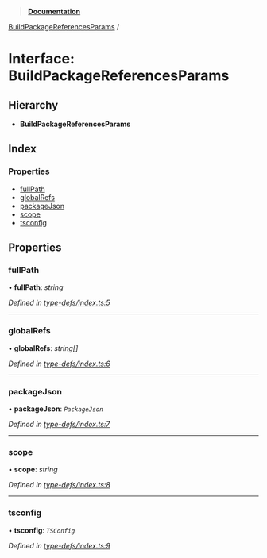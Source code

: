 > **[Documentation](../README.md)**

[BuildPackageReferencesParams](buildpackagereferencesparams.md) /

# Interface: BuildPackageReferencesParams

## Hierarchy

* **BuildPackageReferencesParams**

## Index

### Properties

* [fullPath](buildpackagereferencesparams.md#fullpath)
* [globalRefs](buildpackagereferencesparams.md#globalrefs)
* [packageJson](buildpackagereferencesparams.md#packagejson)
* [scope](buildpackagereferencesparams.md#scope)
* [tsconfig](buildpackagereferencesparams.md#tsconfig)

## Properties

###  fullPath

• **fullPath**: *string*

*Defined in [type-defs/index.ts:5](https://github.com/dylanaubrey/repodog/blob/f7ac386/packages/build-references/src/type-defs/index.ts#L5)*

___

###  globalRefs

• **globalRefs**: *string[]*

*Defined in [type-defs/index.ts:6](https://github.com/dylanaubrey/repodog/blob/f7ac386/packages/build-references/src/type-defs/index.ts#L6)*

___

###  packageJson

• **packageJson**: *`PackageJson`*

*Defined in [type-defs/index.ts:7](https://github.com/dylanaubrey/repodog/blob/f7ac386/packages/build-references/src/type-defs/index.ts#L7)*

___

###  scope

• **scope**: *string*

*Defined in [type-defs/index.ts:8](https://github.com/dylanaubrey/repodog/blob/f7ac386/packages/build-references/src/type-defs/index.ts#L8)*

___

###  tsconfig

• **tsconfig**: *`TSConfig`*

*Defined in [type-defs/index.ts:9](https://github.com/dylanaubrey/repodog/blob/f7ac386/packages/build-references/src/type-defs/index.ts#L9)*